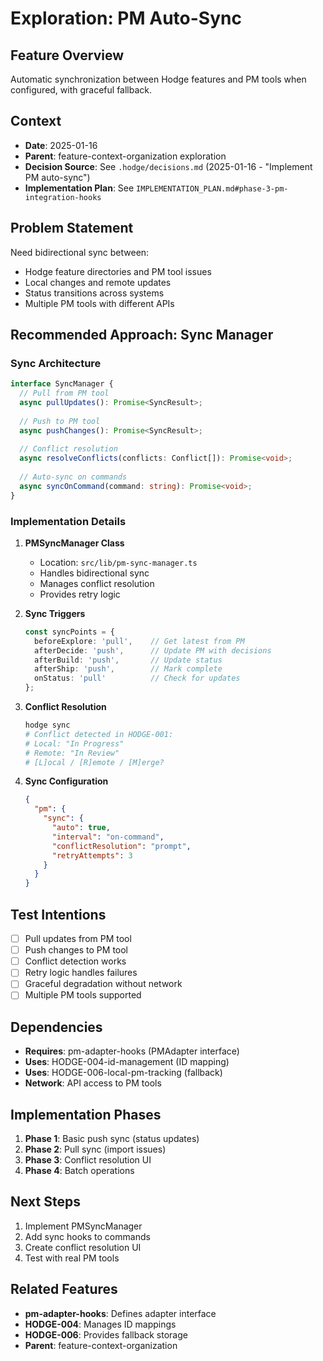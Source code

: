 # Exploration: PM Auto-Sync

## Feature Overview
Automatic synchronization between Hodge features and PM tools when configured, with graceful fallback.

## Context
- **Date**: 2025-01-16
- **Parent**: feature-context-organization exploration
- **Decision Source**: See `.hodge/decisions.md` (2025-01-16 - "Implement PM auto-sync")
- **Implementation Plan**: See `IMPLEMENTATION_PLAN.md#phase-3-pm-integration-hooks`

## Problem Statement
Need bidirectional sync between:
- Hodge feature directories and PM tool issues
- Local changes and remote updates
- Status transitions across systems
- Multiple PM tools with different APIs

## Recommended Approach: Sync Manager

### Sync Architecture
```typescript
interface SyncManager {
  // Pull from PM tool
  async pullUpdates(): Promise<SyncResult>;
  
  // Push to PM tool
  async pushChanges(): Promise<SyncResult>;
  
  // Conflict resolution
  async resolveConflicts(conflicts: Conflict[]): Promise<void>;
  
  // Auto-sync on commands
  async syncOnCommand(command: string): Promise<void>;
}
```

### Implementation Details

1. **PMSyncManager Class**
   - Location: `src/lib/pm-sync-manager.ts`
   - Handles bidirectional sync
   - Manages conflict resolution
   - Provides retry logic

2. **Sync Triggers**
   ```typescript
   const syncPoints = {
     beforeExplore: 'pull',    // Get latest from PM
     afterDecide: 'push',      // Update PM with decisions
     afterBuild: 'push',       // Update status
     afterShip: 'push',        // Mark complete
     onStatus: 'pull'          // Check for updates
   };
   ```

3. **Conflict Resolution**
   ```bash
   hodge sync
   # Conflict detected in HODGE-001:
   # Local: "In Progress"
   # Remote: "In Review"
   # [L]ocal / [R]emote / [M]erge?
   ```

4. **Sync Configuration**
   ```json
   {
     "pm": {
       "sync": {
         "auto": true,
         "interval": "on-command",
         "conflictResolution": "prompt",
         "retryAttempts": 3
       }
     }
   }
   ```

## Test Intentions
- [ ] Pull updates from PM tool
- [ ] Push changes to PM tool
- [ ] Conflict detection works
- [ ] Retry logic handles failures
- [ ] Graceful degradation without network
- [ ] Multiple PM tools supported

## Dependencies
- **Requires**: pm-adapter-hooks (PMAdapter interface)
- **Uses**: HODGE-004-id-management (ID mapping)
- **Uses**: HODGE-006-local-pm-tracking (fallback)
- **Network**: API access to PM tools

## Implementation Phases
1. **Phase 1**: Basic push sync (status updates)
2. **Phase 2**: Pull sync (import issues)
3. **Phase 3**: Conflict resolution UI
4. **Phase 4**: Batch operations

## Next Steps
1. Implement PMSyncManager
2. Add sync hooks to commands
3. Create conflict resolution UI
4. Test with real PM tools

## Related Features
- **pm-adapter-hooks**: Defines adapter interface
- **HODGE-004**: Manages ID mappings
- **HODGE-006**: Provides fallback storage
- **Parent**: feature-context-organization